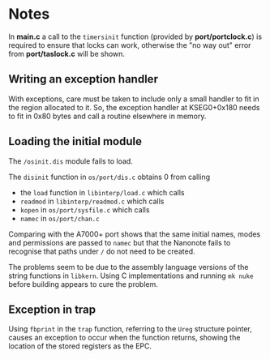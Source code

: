 # Notes

In **main.c** a call to the `timersinit` function (provided by **port/portclock.c**)
is required to ensure that locks can work, otherwise the "no way out" error
from **port/taslock.c** will be shown.

## Writing an exception handler

With exceptions, care must be taken to include only a small handler to fit in
the region allocated to it. So, the exception handler at KSEG0+0x180 needs to
fit in 0x80 bytes and call a routine elsewhere in memory.

## Loading the initial module

The `/osinit.dis` module fails to load.

The `disinit` function in `os/port/dis.c` obtains 0 from calling

 * the `load` function in `libinterp/load.c` which calls
 * `readmod` in `libinterp/readmod.c` which calls
 * `kopen` in `os/port/sysfile.c` which calls
 * `namec` in `os/port/chan.c`

Comparing with the A7000+ port shows that the same initial names, modes and
permissions are passed to `namec` but that the Nanonote fails to recognise that
paths under `/` do not need to be created.

The problems seem to be due to the assembly language versions of the string
functions in `libkern`. Using C implementations and running `mk nuke` before
building appears to cure the problem.

## Exception in trap

Using `fbprint` in the `trap` function, referring to the `Ureg` structure
pointer, causes an exception to occur when the function returns, showing the
location of the stored registers as the EPC.
